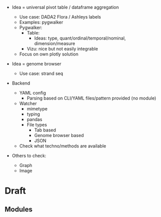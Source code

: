 * Idea = universal pivot table / dataframe aggregation
  * Use case: DADA2 Flora / Ashleys labels
  * Examples: pygwalker
  * Pygwalker:
    * Table: 
      * Ideas: type, quant/ordinal/temporal/nominal, dimension/measure 
    * Vizu: nice but not easily integrable
  * Focus on own plotly solution 
* Idea = genome browser
  * Use case: strand seq
  
* Backend
  * YAML config 
    * Parsing based on CLI/YAML files/pattern provided (no module)
  * Watcher
    * mimetype
    * typing
    * pandas
    * File types
      * Tab based
      * Genome browser based
      * JSON
  * Check what techno/methods are available

* Others to check:
  * Graph 
  * Image 
  

# Draft

## Modules

